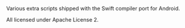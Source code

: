 Various extra scripts shipped with the Swift compiler port for Android.

All licensed under Apache License 2.
